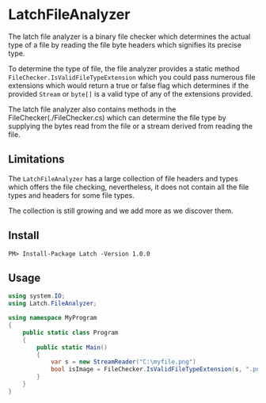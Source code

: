 # LatchFileAnalyzer
The latch file analyzer is a binary file checker which determines the actual type of a file by reading
the file byte headers which signifies its precise type.

To determine the type of file, the file analyzer provides a static method `FileChecker.IsValidFileTypeExtension`
which you could pass numerous file extensions which would return a true or false flag which determines if the
provided `Stream` or `byte[]` is a valid type of any of the extensions provided.

The latch file analyzer also contains methods in the FileChecker(./FileChecker.cs) which can determine the
file type by supplying the bytes read from the file or a stream derived from reading the file.

## Limitations
The `LatchFileAnalyzer` has a large collection of file headers and types which offers the file checking,
nevertheless, it does not contain all the file types and headers for some file types.

The collection is still growing and we add more as we discover them.

## Install

```
PM> Install-Package Latch -Version 1.0.0
```

## Usage

``` C#
using system.IO;
using Latch.FileAnalyzer;

using namespace MyProgram
{
	public static class Program
	{
		public static Main()
		{
			var s = new StreamReader("C:\myfile.png")
			bool isImage = FileChecker.IsValidFileTypeExtension(s, ".png", ".jpg", ".svg")
		}
	}
}
```
